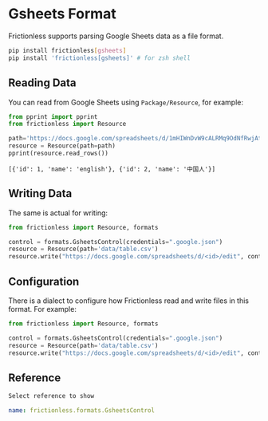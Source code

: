 # Gsheets Format

Frictionless supports parsing Google Sheets data as a file format.

```bash tabs=CLI
pip install frictionless[gsheets]
pip install 'frictionless[gsheets]' # for zsh shell
```

## Reading Data

You can read from Google Sheets using `Package/Resource`, for example:

```python tabs=Python
from pprint import pprint
from frictionless import Resource

path='https://docs.google.com/spreadsheets/d/1mHIWnDvW9cALRMq9OdNfRwjAthCUFUOACPp0Lkyl7b4/edit?usp=sharing'
resource = Resource(path=path)
pprint(resource.read_rows())
```
```
[{'id': 1, 'name': 'english'}, {'id': 2, 'name': '中国人'}]
```

## Writing Data

The same is actual for writing:

```python tabs=Python
from frictionless import Resource, formats

control = formats.GsheetsControl(credentials=".google.json")
resource = Resource(path='data/table.csv')
resource.write("https://docs.google.com/spreadsheets/d/<id>/edit", control=control})
```

## Configuration

There is a dialect to configure how Frictionless read and write files in this format. For example:

```python tabs=Python
from frictionless import Resource, formats

control = formats.GsheetsControl(credentials=".google.json")
resource = Resource(path='data/table.csv')
resource.write("https://docs.google.com/spreadsheets/d/<id>/edit", control=control)
```

## Reference

```markdown tabs=Select
Select reference to show
```

```yaml reference tabs=GsheetsControl
name: frictionless.formats.GsheetsControl
```
